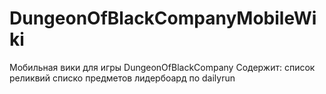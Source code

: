 # DungeonOfBlackCompanyMobileWiki  
 
Мобильная вики для игры DungeonOfBlackCompany
Содержит:
список реликвий 
списко предметов
лидербоард по dailyrun
